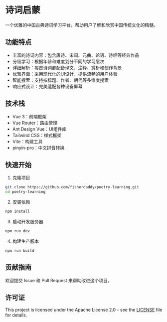 # 诗词启蒙

一个优雅的中国古典诗词学习平台，帮助用户了解和欣赏中国传统文化的精髓。

## 功能特点

- 丰富的诗词内容：包含唐诗、宋词、元曲、论语、诗经等经典作品
- 分级学习：根据年龄和难度划分不同的学习层次
- 详细解析：每首诗词都配备译文、注释、赏析和创作背景
- 优雅界面：采用现代化的UI设计，提供流畅的用户体验
- 智能搜索：支持按标题、作者、朝代等多维度搜索
- 响应式设计：完美适配各种设备屏幕

## 技术栈

- Vue 3：前端框架
- Vue Router：路由管理
- Ant Design Vue：UI组件库
- Tailwind CSS：样式框架
- Vite：构建工具
- pinyin-pro：中文拼音转换

## 快速开始

1. 克隆项目
```bash
git clone https://github.com/fisherdaddy/poetry-learning.git
cd poetry-learning
```

2. 安装依赖
```bash
npm install
```

3. 启动开发服务器
```bash
npm run dev
```

4. 构建生产版本
```bash
npm run build
```

## 贡献指南

欢迎提交 Issue 和 Pull Request 来帮助改进这个项目。

## 许可证

This project is licensed under the Apache License 2.0 - see the [LICENSE](LICENSE) file for details.
